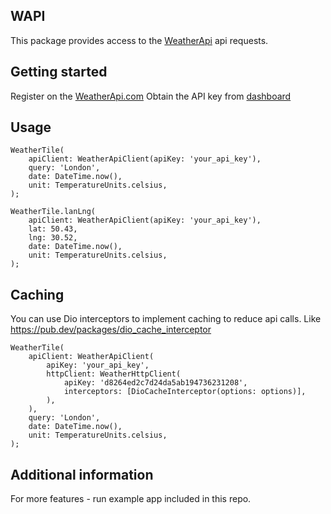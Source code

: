 ## WAPI

This package provides access to the [WeatherApi](https://www.weatherapi.com/) api requests.

## Getting started

Register on the [WeatherApi.com](https://www.weatherapi.com/signup.aspx)
Obtain the API key from [dashboard](https://www.weatherapi.com/my/)

## Usage

```
WeatherTile(
    apiClient: WeatherApiClient(apiKey: 'your_api_key'),
    query: 'London',
    date: DateTime.now(),
    unit: TemperatureUnits.celsius,
);
```

```
WeatherTile.lanLng(
    apiClient: WeatherApiClient(apiKey: 'your_api_key'),
    lat: 50.43,
    lng: 30.52,
    date: DateTime.now(),
    unit: TemperatureUnits.celsius,
);
```

## Caching

You can use Dio interceptors to implement caching to reduce api calls.
Like https://pub.dev/packages/dio_cache_interceptor

```
WeatherTile(
    apiClient: WeatherApiClient(
        apiKey: 'your_api_key',
        httpClient: WeatherHttpClient(
            apiKey: 'd8264ed2c7d24da5ab194736231208',
            interceptors: [DioCacheInterceptor(options: options)],
        ),
    ),
    query: 'London',
    date: DateTime.now(),
    unit: TemperatureUnits.celsius,
);
```

## Additional information

For more features - run example app included in this repo.

